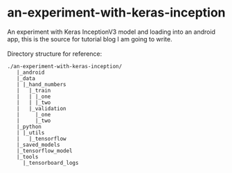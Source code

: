 # an-experiment-with-keras-inception
An experiment with Keras InceptionV3 model and loading into an android app, this is the source for tutorial blog I am going to write. <br/>
<br/>
Directory structure for reference: <br/>
```
./an-experiment-with-keras-inception/
   |_android
   |_data 
   | |_hand_numbers 
   |   |_train 
   |   | |_one 
   |   | |_two 
   |   |_validation 
   |     |_one 
   |     |_two 
   |_python 
   | |_utils 
   |   |_tensorflow 
   |_saved_models 
   |_tensorflow_model 
   |_tools 
     |_tensorboard_logs 
```
